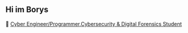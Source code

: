 ## Hi im Borys
👋
[Cyber Engineer/Programmer](https://github.com/borysrailean),[Cybersecurity & Digital Forensics Student](https://www.linkedin.com/in/borys-railean)


<!--
**borysrailean/borysrailean** is a ✨ _special_ ✨ repository because its `README.md` (this file) appears on your GitHub profile.

Here are some ideas to get you started:

- 🔭 I’m currently working on ...
- 🌱 I’m currently learning ...
- 👯 I’m looking to collaborate on ...
- 🤔 I’m looking for help with ...
- 💬 Ask me about ...
- 📫 How to reach me: ...
- 😄 Pronouns: ...
- ⚡ Fun fact: ...
-->
